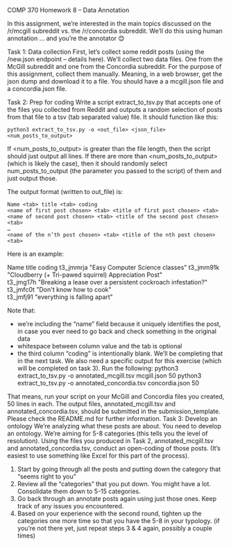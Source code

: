 COMP 370 Homework 8 – Data Annotation

In this assignment, we’re interested in the main topics discussed on the /r/mcgill subreddit vs. the /r/concordia subreddit.  We’ll do this using human annotation … and you’re the annotator 😊

Task 1: Data collection
First, let’s collect some reddit posts (using the /new.json endpoint – details here). We’ll collect two data files. One from the McGill subreddit and one from the Concordia subreddit.
For the purpose of this assignment, collect them manually. Meaning, in a web browser, get the json dump and download it to a file. You should have a a mcgill.json file and a concordia.json file.

Task 2: Prep for coding
Write a script extract_to_tsv.py that accepts one of the files you collected from Reddit and outputs a random selection of posts from that file to a tsv (tab separated value) file.  It should function like this:

	python3 extract_to_tsv.py -o <out_file> <json_file> <num_posts_to_output>

If <num_posts_to_output> is greater than the file length, then the script should just output all lines.  If there are more than <num_posts_to_output> (which is likely the case), then it should randomly select num_posts_to_output (the parameter you passed to the script) of them and just output those.

The output format (written to out_file) is:

	Name <tab> title <tab> coding
	<name of first post chosen> <tab> <title of first post chosen> <tab>
	<name of second post chosen> <tab> <title of the second post chosen> <tab>
	…
	<name of the n’th post chosen> <tab> <title of the nth post chosen> <tab>

Here is an example:

Name	title	coding
t3_jmmrja	"Easy Computer Science classes"	
t3_jmm91k	"Cloudberry (+ Tri-pawed squirrel) Appreciation Post"	
t3_jmg17h	"Breaking a lease over a persistent cockroach infestation?"	
t3_jmfc0t	"Don't know how to cook"	
t3_jmfj91	"everything is falling apart"	

Note that:
-	we’re including the “name” field because it uniquely identifies the post, in case you ever need to go back and check something in the original data
-	whitespace between column value and the tab is optional
-	the third column “coding” is intentionally blank.  We’ll be completing that in the next task.
We also need a specific output for this exercise (which will be completed on task 3). Run the following:
python3 extract_to_tsv.py -o annotated_mcgill.tsv mcgill.json 50
python3 extract_to_tsv.py -o annotated_concordia.tsv concordia.json 50

That means, run your script on your McGill and Concordia files you created, 50 lines in each. The output files, annotated_mcgill.tsv and annotated_concordia.tsv, should be submitted in the submission_template. Please check the README.md for further information.
Task 3: Develop an ontology
We’re analyzing what these posts are about. You need to develop an ontology. We’re aiming for 5-8 categories (this tells you the level of resolution).
Using the files you produced in Task 2,  annotated_mcgill.tsv and annotated_concordia.tsv, conduct an open-coding of those posts. (It’s easiest to use something like Excel for this part of the process).
1.	Start by going through all the posts and putting down the category that “seems right to you”
2.	Review all the “categories” that you put down. You might have a lot. Consolidate them down to 5-15 categories.
3.	Go back through an annotate posts again using just those ones. Keep track of any issues you encountered.
4.	Based on your experience with the second round, tighten up the categories one more time so that you have the 5-8 in your typology. (if you’re not there yet, just repeat steps 3 & 4 again, possibly a couple times)
